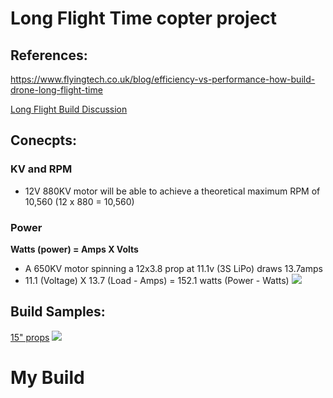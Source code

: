 # Long Flight Time copter project

## References:
https://www.flyingtech.co.uk/blog/efficiency-vs-performance-how-build-drone-long-flight-time

[Long Flight Build Discussion](https://www.rcgroups.com/forums/showpost.php?s=897f63b3dd754078d8a1c6187eae1ed4&p=36886807&postcount=9)


## Conecpts:

### KV and RPM
- 12V 880KV motor will be able to achieve a theoretical maximum RPM of 10,560 (12 x 880 = 10,560)

### Power
**Watts (power) = Amps X Volts**
- A 650KV motor spinning a 12x3.8 prop at 11.1v (3S LiPo) draws 13.7amps
- 11.1 (Voltage) X 13.7 (Load - Amps) = 152.1 watts (Power - Watts)
![](https://www.flyingtech.co.uk/sites/default/files/blogimages/650kv.jpg)


## Build Samples:
[15" props](https://www.der-frickler.net/modellbau/planes/tragfalter)
![](https://www.der-frickler.net/_media/modellbau/planes/tragfalter/tragfalter_022.jpg)

# My Build
